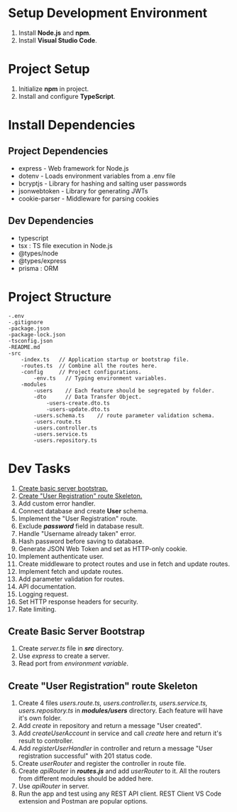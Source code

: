 # Setup Development Environment

1. Install **Node.js** and **npm**.
2. Install **Visual Studio Code**.

# Project Setup

1. Initialize **npm** in project.
2. Install and configure **TypeScript**.

# Install Dependencies

## Project Dependencies

- express - Web framework for Node.js
- dotenv - Loads environment variables from a .env file
- bcryptjs - Library for hashing and salting user passwords
- jsonwebtoken - Library for generating JWTs
- cookie-parser - Middleware for parsing cookies

## Dev Dependencies

- typescript
- tsx : TS file execution in Node.js
- @types/node
- @types/express
- prisma : ORM

# Project Structure

```
-.env
-.gitignore
-package.json
-package-lock.json
-tsconfig.json
-README.md
-src
    -index.ts   // Application startup or bootstrap file.
    -routes.ts  // Combine all the routes here.
    -config     // Project configurations.
        -env.ts   // Typing environment variables.
    -modules
        -users    // Each feature should be segregated by folder.
        -dto      // Data Transfer Object.
            -users-create.dto.ts
            -users-update.dto.ts
        -users.schema.ts    // route parameter validation schema.
        -users.route.ts
        -users.controller.ts
        -users.service.ts
        -users.repository.ts
```

# Dev Tasks

1. [Create basic server bootstrap.](#create-basic-server-bootstrap)
2. [Create "User Registration" route Skeleton.](#create-user-registration-route-skeleton)
3. Add custom error handler.
4. Connect database and create **User** schema.
5. Implement the "User Registration" route.
6. Exclude **_password_** field in database result.
7. Handle "Username already taken" error.
8. Hash password before saving to database.
9. Generate JSON Web Token and set as HTTP-only cookie.
10. Implement authenticate user.
11. Create middleware to protect routes and use in fetch and update routes.
12. Implement fetch and update routes.
13. Add parameter validation for routes.
14. API documentation.
15. Logging request.
16. Set HTTP response headers for security.
17. Rate limiting.

## Create Basic Server Bootstrap

1. Create _server.ts_ file in **_src_** directory.
2. Use _express_ to create a server.
3. Read port from _environment variable_.

## Create "User Registration" route Skeleton

1. Create 4 files _users.route.ts, users.controller.ts, users.service.ts, users.repository.ts_ in **_modules/users_** directory. Each feature will have it's own folder.
2. Add _create_ in repository and return a message "User created".
3. Add _createUserAccount_ in service and call _create_ here and return it's result to controller.
4. Add _registerUserHandler_ in controller and return a message "User registration successful" with 201 status code.
5. Create _userRouter_ and register the controller in route file.
6. Create _apiRouter_ in **_routes.js_** and add _userRouter_ to it. All the routers from different modules should be added here.
7. Use _apiRouter_ in server.
8. Run the app and test using any REST API client. REST Client VS Code extension and Postman are popular options.
